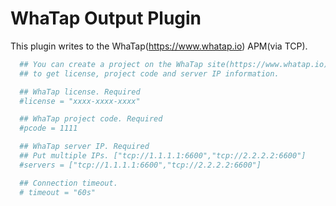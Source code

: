 # WhaTap Output Plugin

This plugin writes to the WhaTap(<https://www.whatap.io>) APM(via TCP).

```toml
  ## You can create a project on the WhaTap site(https://www.whatap.io) 
  ## to get license, project code and server IP information.

  ## WhaTap license. Required
  #license = "xxxx-xxxx-xxxx"

  ## WhaTap project code. Required
  #pcode = 1111

  ## WhaTap server IP. Required
  ## Put multiple IPs. ["tcp://1.1.1.1:6600","tcp://2.2.2.2:6600"]
  #servers = ["tcp://1.1.1.1:6600","tcp://2.2.2.2:6600"]

  ## Connection timeout.
  # timeout = "60s"
```


